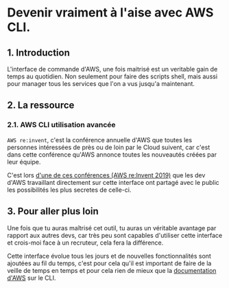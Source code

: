 # Devenir vraiment à l'aise avec AWS CLI.

## 1. Introduction
L'interface de commande d'AWS, une fois maitrisé est un veritable gain de temps au quotidien.
Non seulement pour faire des scripts shell, mais aussi pour manager tous les services que l'on a vus jusqu'a maintenant.

## 2. La ressource
### 2.1. AWS CLI utilisation avancée

`AWS re:invent`, c'est la conférence annuelle d'AWS que toutes les personnes intéressées de près ou de loin par le Cloud suivent, 
car c'est dans cette conférence qu'AWS annonce toutes les nouveautés créées par leur équipe.


C'est lors [d'une de ces conférences (AWS re:Invent 2019)](https://www.youtube.com/watch?v=vP56l7qThNs) que les dev d'AWS travaillant directement sur cette interface ont partagé avec le public les possibilités les plus secretes de celle-ci.


## 3. Pour aller plus loin
Une fois que tu auras maîtrisé cet outil, tu auras un véritable avantage par rapport aux autres devs, 
car très peu sont capables d'utiliser cette interface et crois-moi face à un recruteur, cela fera la différence.

Cette interface évolue tous les jours et de nouvelles fonctionnalités sont ajoutées au fil du temps, 
c'est pour cela qu'il est important de faire de la veille de temps en temps et pour cela rien de mieux que la [documentation d'AWS](https://docs.aws.amazon.com/cli/latest/userguide/cli-chap-welcome.html) sur le CLI.
